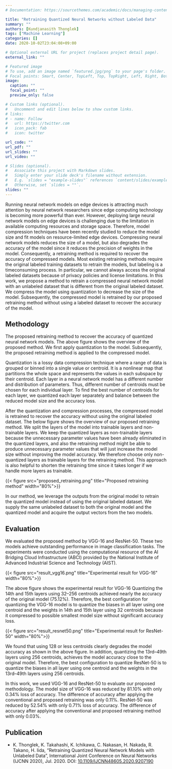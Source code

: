 ```yaml
---
# Documentation: https://sourcethemes.com/academic/docs/managing-content/

title: "Retraining Quantized Neural Networks without Labeled Data"
summary: ""
authors: [Kundjanasith Thonglek]
tags: ["Machine Learning"]
categories: []
date: 2020-10-02T23:04:08+09:00

# Optional external URL for project (replaces project detail page).
external_link: ""

# Featured image
# To use, add an image named `featured.jpg/png` to your page's folder.
# Focal points: Smart, Center, TopLeft, Top, TopRight, Left, Right, BottomLeft, Bottom, BottomRight.
image:
  caption: "" 
  focal_point: ""
  preview_only: false

# Custom links (optional).
#   Uncomment and edit lines below to show custom links.
# links:
# - name: Follow
#   url: https://twitter.com
#   icon_pack: fab
#   icon: twitter

url_code: ""
url_pdf: ""
url_slides: ""
url_video: ""

# Slides (optional).
#   Associate this project with Markdown slides.
#   Simply enter your slide deck's filename without extension.
#   E.g. `slides = "example-slides"` references `content/slides/example-slides.md`.
#   Otherwise, set `slides = ""`.
slides: ""
---
```


Running neural network models on edge devices is attracting much attention by neural network researchers since
edge computing technology is becoming more powerful than ever. However, deploying large neural network models on edge
devices is challenging due to the limitation in available computing resources and storage space. Therefore, model compression
techniques have been recently studied to reduce the model size and fit models on resource-limited edge devices. Compressing
neural network models reduces the size of a model, but also degrades the accuracy of the model since it reduces the precision
of weights in the model. Consequently, a retraining method is required to recover the accuracy of compressed models.
Most existing retraining methods require the original labeled training datasets to retrain the models, but labeling is a timeconsuming process. In particular, we cannot always access the original labeled datasets because of privacy policies and license limitations. In this work, we propose a method to retrain a compressed neural network model with an unlabeled dataset that is different from the original labeled dataset. We compress the model using quantization to decrease the size
of the model. Subsequently, the compressed model is retrained by our proposed retraining method without using a labeled
dataset to recover the accuracy of the model.

## Methodology

The proposed retraining method to recover the accuracy of quantized neural network models. The above figure shows the overview of the proposed method. We first apply quantization to the model. Subsequently, the proposed retraining method is applied to the compressed model.

<!-- {{< figure src="featured.png" title="Overview of proposed methodology" width="90%">}} -->

Quantization is a lossy data compression technique where a range of data is grouped or binned into a single value or
centroid. It is a nonlinear map that partitions the whole space and represents the values in each subspace by their centroid.
Each layer in a neural network model has a different number and distribution of parameters. Thus, different number of
centroids must be chosen for each individual layer. To find the best number of centroids for each layer, we quantized each
layer separately and balance between the reduced model size and the accuracy loss.

After the quantization and compression processes, the compressed model is retrained to recover the accuracy without
using the original labeled dataset. The below figure shows the overview of our proposed retraining method. We split the layers of the model into trainable layers and non-trainable layers. We keep the quantized layers as non-trainable layers because the
unnecessary parameter values have been already eliminated in the quantized layers, and also the retraining method might
be able to produce unnecessary parameter values that will just increase the model size without improving the model accuracy. We therefore choose only non-quantized layers as trainable layers for the retraining method. This approach is also helpful
to shorten the retraining time since it takes longer if we handle more layers as trainable.

{{< figure src="proposed_retraining.png" title="Proposed retraining method" width="80%">}}

In our method, we leverage the outputs from the original model to retrain the quantized model instead of using the
original labeled dataset. We supply the same unlabeled dataset to both the original model and the quantized model and acquire
the output vectors from the two models.

## Evaluation

We evaluated the proposed method by VGG-16 and ResNet-50. These two models achieve outstanding performance in image classification tasks. The experiments were conducted using the computational resource of the AI Bridging Cloud Infrastructure (ABCI) provided by the National Institute of Advanced Industrial Science and Technology (AIST).

{{< figure src="result_vgg16.png" title="Experimental result for VGG-16" width="80%">}}

The above figure shows the experimental result for VGG-16 Quantizing the 14th and 15th layers using 32–256 centroids
achieved nearly the accuracy of the original model (75.12%). Therefore, the best configuration for quantizing the VGG-16
model is to quantize the biases in all layer using one centroid and the weights in 14th and 15th layer using 32 centroids
because it compressed to possible smallest model size without significant accuracy loss.

{{< figure src="result_resnet50.png" title="Experimental result for ResNet-50" width="80%">}}

We found that using 128 or less centroids clearly degrades the model accuracy as shown in the above figure. In addition, quantizing the 13rd–49th layers using 256 centroids, achieves the model accuracy close
to the original model. Therefore, the best configuration to quantize ResNet-50 is to quantize the biases in all layer using
one centroid and the weights in the 13rd–49th layers using 256 centroids.

In this work, we used VGG-16 and ResNet-50 to evaluate our proposed methodology. The model size of VGG-16 was reduced by 81.10% with only 0.34% loss of accuracy. The difference of accuracy after applying the conventional and proposed retraining was only 0.11%. ResNet-50 was reduced by 52.54% with only 0.71% loss of accuracy. The difference of accuracy after applying the conventional and proposed retraining method with only 0.03%.

## Publication
- K. Thonglek, K. Takahashi, K. Ichikawa, C. Nakasan, H. Nakada, R. Takano, H. Iida, “Retraining Quantized Neural Network Models with Unlabeled Data”, International Joint Conference on Neural Networks (IJCNN 2020), Jul. 2020. DOI: [10.1109/IJCNN48605.2020.9207190](https://ieeexplore.ieee.org/document/9207190)